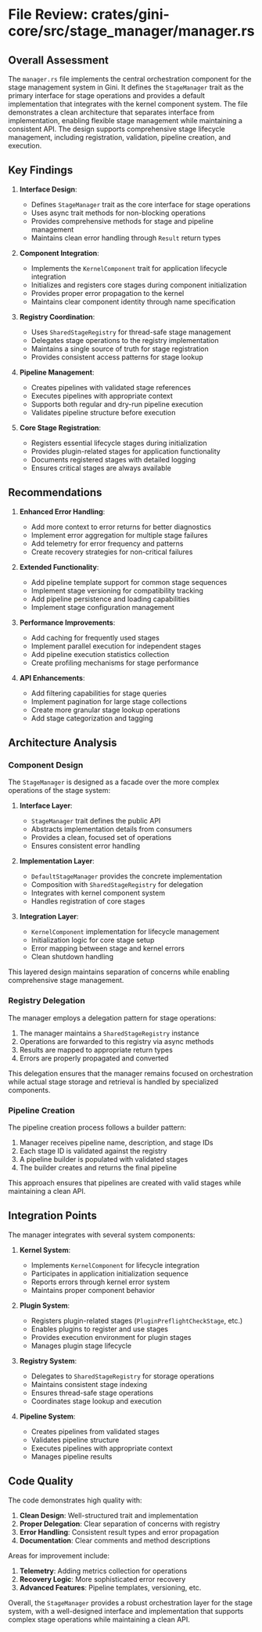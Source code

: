 # File Review: crates/gini-core/src/stage_manager/manager.rs

## Overall Assessment

The `manager.rs` file implements the central orchestration component for the stage management system in Gini. It defines the `StageManager` trait as the primary interface for stage operations and provides a default implementation that integrates with the kernel component system. The file demonstrates a clean architecture that separates interface from implementation, enabling flexible stage management while maintaining a consistent API. The design supports comprehensive stage lifecycle management, including registration, validation, pipeline creation, and execution.

## Key Findings

1. **Interface Design**:
   - Defines `StageManager` trait as the core interface for stage operations
   - Uses async trait methods for non-blocking operations
   - Provides comprehensive methods for stage and pipeline management
   - Maintains clean error handling through `Result` return types

2. **Component Integration**:
   - Implements the `KernelComponent` trait for application lifecycle integration
   - Initializes and registers core stages during component initialization
   - Provides proper error propagation to the kernel
   - Maintains clear component identity through name specification

3. **Registry Coordination**:
   - Uses `SharedStageRegistry` for thread-safe stage management
   - Delegates stage operations to the registry implementation
   - Maintains a single source of truth for stage registration
   - Provides consistent access patterns for stage lookup

4. **Pipeline Management**:
   - Creates pipelines with validated stage references
   - Executes pipelines with appropriate context
   - Supports both regular and dry-run pipeline execution
   - Validates pipeline structure before execution

5. **Core Stage Registration**:
   - Registers essential lifecycle stages during initialization
   - Provides plugin-related stages for application functionality
   - Documents registered stages with detailed logging
   - Ensures critical stages are always available

## Recommendations

1. **Enhanced Error Handling**:
   - Add more context to error returns for better diagnostics
   - Implement error aggregation for multiple stage failures
   - Add telemetry for error frequency and patterns
   - Create recovery strategies for non-critical failures

2. **Extended Functionality**:
   - Add pipeline template support for common stage sequences
   - Implement stage versioning for compatibility tracking
   - Add pipeline persistence and loading capabilities
   - Implement stage configuration management

3. **Performance Improvements**:
   - Add caching for frequently used stages
   - Implement parallel execution for independent stages
   - Add pipeline execution statistics collection
   - Create profiling mechanisms for stage performance

4. **API Enhancements**:
   - Add filtering capabilities for stage queries
   - Implement pagination for large stage collections
   - Create more granular stage lookup operations
   - Add stage categorization and tagging

## Architecture Analysis

### Component Design

The `StageManager` is designed as a facade over the more complex operations of the stage system:

1. **Interface Layer**:
   - `StageManager` trait defines the public API
   - Abstracts implementation details from consumers
   - Provides a clean, focused set of operations
   - Ensures consistent error handling

2. **Implementation Layer**:
   - `DefaultStageManager` provides the concrete implementation
   - Composition with `SharedStageRegistry` for delegation
   - Integrates with kernel component system
   - Handles registration of core stages

3. **Integration Layer**:
   - `KernelComponent` implementation for lifecycle management
   - Initialization logic for core stage setup
   - Error mapping between stage and kernel errors
   - Clean shutdown handling

This layered design maintains separation of concerns while enabling comprehensive stage management.

### Registry Delegation

The manager employs a delegation pattern for stage operations:

1. The manager maintains a `SharedStageRegistry` instance
2. Operations are forwarded to this registry via async methods
3. Results are mapped to appropriate return types
4. Errors are properly propagated and converted

This delegation ensures that the manager remains focused on orchestration while actual stage storage and retrieval is handled by specialized components.

### Pipeline Creation

The pipeline creation process follows a builder pattern:

1. Manager receives pipeline name, description, and stage IDs
2. Each stage ID is validated against the registry
3. A pipeline builder is populated with validated stages
4. The builder creates and returns the final pipeline

This approach ensures that pipelines are created with valid stages while maintaining a clean API.

## Integration Points

The manager integrates with several system components:

1. **Kernel System**:
   - Implements `KernelComponent` for lifecycle integration
   - Participates in application initialization sequence
   - Reports errors through kernel error system
   - Maintains proper component behavior

2. **Plugin System**:
   - Registers plugin-related stages (`PluginPreflightCheckStage`, etc.)
   - Enables plugins to register and use stages
   - Provides execution environment for plugin stages
   - Manages plugin stage lifecycle

3. **Registry System**:
   - Delegates to `SharedStageRegistry` for storage operations
   - Maintains consistent stage indexing
   - Ensures thread-safe stage operations
   - Coordinates stage lookup and execution

4. **Pipeline System**:
   - Creates pipelines from validated stages
   - Validates pipeline structure
   - Executes pipelines with appropriate context
   - Manages pipeline results

## Code Quality

The code demonstrates high quality with:

1. **Clean Design**: Well-structured trait and implementation
2. **Proper Delegation**: Clear separation of concerns with registry
3. **Error Handling**: Consistent result types and error propagation
4. **Documentation**: Clear comments and method descriptions

Areas for improvement include:

1. **Telemetry**: Adding metrics collection for operations
2. **Recovery Logic**: More sophisticated error recovery
3. **Advanced Features**: Pipeline templates, versioning, etc.

Overall, the `StageManager` provides a robust orchestration layer for the stage system, with a well-designed interface and implementation that supports complex stage operations while maintaining a clean API.